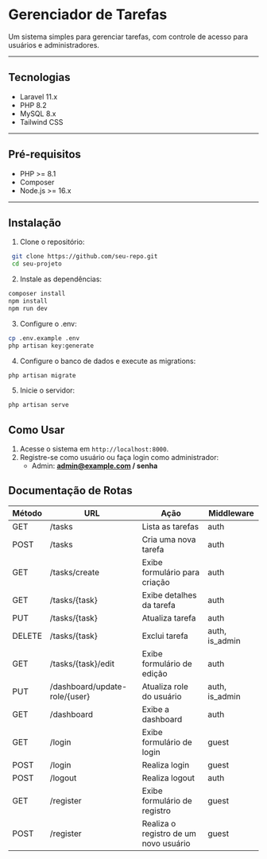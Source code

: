 # Gerenciador de Tarefas

Um sistema simples para gerenciar tarefas, com controle de acesso para usuários e administradores.

---

## Tecnologias

- Laravel 11.x
- PHP 8.2
- MySQL 8.x
- Tailwind CSS

---

## Pré-requisitos

- PHP >= 8.1
- Composer
- Node.js >= 16.x

---
## Instalação

1. Clone o repositório:
  ```bash
   git clone https://github.com/seu-repo.git
   cd seu-projeto
```
2. Instale as dependências:

  ```bash
composer install
npm install
npm run dev
```

3. Configure o .env:

  ```bash
cp .env.example .env
php artisan key:generate
```

4. Configure o banco de dados e execute as migrations:

  ```bash
php artisan migrate
```

5. Inicie o servidor:

  ```bash
php artisan serve
```

## Como Usar

1. Acesse o sistema em `http://localhost:8000`.
2. Registre-se como usuário ou faça login como administrador:
   - Admin: **admin@example.com / senha**

## Documentação de Rotas
| Método | URL                                | Ação                                | Middleware         |
|--------|------------------------------------|-------------------------------------|--------------------|
| GET    | /tasks                             | Lista as tarefas                    | auth               |
| POST   | /tasks                             | Cria uma nova tarefa                | auth               |
| GET    | /tasks/create                      | Exibe formulário para criação       | auth               |
| GET    | /tasks/{task}                      | Exibe detalhes da tarefa            | auth               |
| PUT    | /tasks/{task}                      | Atualiza tarefa                     | auth               |
| DELETE | /tasks/{task}                      | Exclui tarefa                       | auth, is_admin     |
| GET    | /tasks/{task}/edit                 | Exibe formulário de edição          | auth               |
| PUT    | /dashboard/update-role/{user}      | Atualiza role do usuário            | auth, is_admin     |
| GET    | /dashboard                         | Exibe a dashboard                   | auth               |
| GET    | /login                             | Exibe formulário de login           | guest              |
| POST   | /login                             | Realiza login                       | guest              |
| POST   | /logout                            | Realiza logout                      | auth               |
| GET    | /register                          | Exibe formulário de registro        | guest              |
| POST   | /register                          | Realiza o registro de um novo usuário | guest            |
